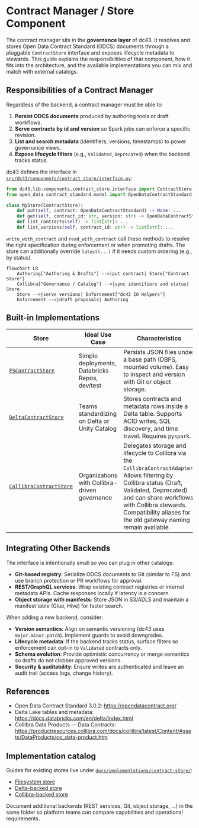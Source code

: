 # Contract Manager / Store Component

The contract manager sits in the **governance layer** of dc43. It resolves and stores Open Data Contract Standard (ODCS) documents through a pluggable `ContractStore` interface and exposes lifecycle metadata to stewards. This guide explains the responsibilities of that component, how it fits into the architecture, and the available implementations you can mix and match with external catalogs.

## Responsibilities of a Contract Manager

Regardless of the backend, a contract manager must be able to:

1. **Persist ODCS documents** produced by authoring tools or draft workflows.
2. **Serve contracts by id and version** so Spark jobs can enforce a specific revision.
3. **List and search metadata** (identifiers, versions, timestamps) to power governance views.
4. **Expose lifecycle filters** (e.g., `Validated`, `Deprecated`) when the backend tracks status.

dc43 defines the interface in [`src/dc43/components/contract_store/interface.py`](../src/dc43/components/contract_store/interface.py):

```python
from dc43.lib.components.contract_store.interface import ContractStore
from open_data_contract_standard.model import OpenDataContractStandard

class MyStore(ContractStore):
    def put(self, contract: OpenDataContractStandard) -> None: ...
    def get(self, contract_id: str, version: str) -> OpenDataContractStandard: ...
    def list_contracts(self) -> list[str]: ...
    def list_versions(self, contract_id: str) -> list[str]: ...
```

`write_with_contract` and `read_with_contract` call these methods to resolve the right specification during enforcement or
when promoting drafts. The store can additionally override `latest(...)` if it needs custom ordering (e.g., by status).

```mermaid
flowchart LR
    Authoring["Authoring & Drafts"] -->|put contract| Store["Contract Store"]
    Collibra["Governance / Catalog"] -->|sync identifiers and status| Store
    Store -->|serve versions| Enforcement["dc43 IO Helpers"]
    Enforcement -->|draft proposals| Authoring
```

## Built-in Implementations

| Store | Ideal Use Case | Characteristics |
| --- | --- | --- |
| [`FSContractStore`](../src/dc43/components/contract_store/impl/filesystem.py) | Simple deployments, Databricks Repos, dev/test | Persists JSON files under a base path (DBFS, mounted volume). Easy to inspect and version with Git or object storage. |
| [`DeltaContractStore`](../src/dc43/components/contract_store/impl/delta.py) | Teams standardizing on Delta or Unity Catalog | Stores contracts and metadata rows inside a Delta table. Supports ACID writes, SQL discovery, and time travel. Requires `pyspark`. |
| [`CollibraContractStore`](../src/dc43/components/contract_store/impl/collibra.py) | Organizations with Collibra-driven governance | Delegates storage and lifecycle to Collibra via the `CollibraContractAdapter`. Allows filtering by Collibra status (Draft, Validated, Deprecated) and can share workflows with Collibra stewards. Compatibility aliases for the old gateway naming remain available. |

## Integrating Other Backends

The interface is intentionally small so you can plug in other catalogs:

* **Git-based registry**: Serialize ODCS documents to Git (similar to FS) and use branch protection or PR workflows for approval.
* **REST/GraphQL services**: Wrap existing contract registries or internal metadata APIs. Cache responses locally if latency is a concern.
* **Object storage with manifests**: Store JSON in S3/ADLS and maintain a manifest table (Glue, Hive) for faster search.

When adding a new backend, consider:

* **Version semantics**: Align on semantic versioning (dc43 uses `major.minor.patch`). Implement guards to avoid downgrades.
* **Lifecycle metadata**: If the backend tracks status, surface filters so enforcement can opt-in to `Validated` contracts only.
* **Schema evolution**: Provide optimistic concurrency or merge semantics so drafts do not clobber approved versions.
* **Security & auditability**: Ensure writes are authenticated and leave an audit trail (access logs, change history).

## References

* Open Data Contract Standard 3.0.2: <https://opendatacontract.org/>
* Delta Lake tables and metadata: <https://docs.databricks.com/en/delta/index.html>
* Collibra Data Products — Data Contracts: <https://productresources.collibra.com/docs/collibra/latest/Content/Assets/DataProducts/co_data-product.htm>

## Implementation catalog

Guides for existing stores live under
[`docs/implementations/contract-store/`](implementations/contract-store/):

- [Filesystem store](implementations/contract-store/fs.md)
- [Delta-backed store](implementations/contract-store/delta.md)
- [Collibra-backed store](implementations/contract-store/collibra.md)

Document additional backends (REST services, Git, object storage, …)
in the same folder so platform teams can compare capabilities and
operational requirements.
